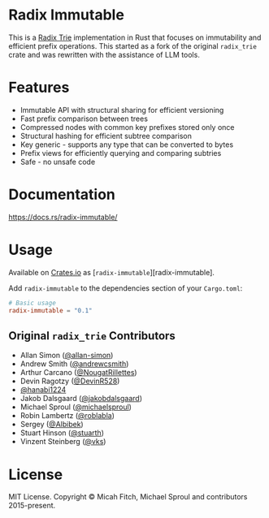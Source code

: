 Radix Immutable
====

This is a [Radix Trie][radix-wiki] implementation in Rust that focuses on immutability and efficient prefix operations. This started as a fork of the original `radix_trie` crate and was rewritten with the assistance of LLM tools.

# Features

* Immutable API with structural sharing for efficient versioning
* Fast prefix comparison between trees
* Compressed nodes with common key prefixes stored only once
* Structural hashing for efficient subtree comparison
* Key generic - supports any type that can be converted to bytes
* Prefix views for efficiently querying and comparing subtries
* Safe - no unsafe code

# Documentation

https://docs.rs/radix-immutable/

# Usage

Available on [Crates.io][] as [`radix-immutable`][radix-immutable].

Add `radix-immutable` to the dependencies section of your `Cargo.toml`:

```toml
# Basic usage
radix-immutable = "0.1"
```

## Original `radix_trie` Contributors

* Allan Simon ([@allan-simon](https://github.com/allan-simon))
* Andrew Smith ([@andrewcsmith](https://github.com/andrewcsmith))
* Arthur Carcano ([@NougatRillettes](https://github.com/NougatRillettes))
* Devin Ragotzy ([@DevinR528](https://github.com/DevinR528))
* [@hanabi1224](https://github.com/hanabi1224)
* Jakob Dalsgaard ([@jakobdalsgaard](https://github.com/jakobdalsgaard))
* Michael Sproul ([@michaelsproul](https://github.com/michaelsproul))
* Robin Lambertz ([@roblabla](https://github.com/roblabla))
* Sergey ([@Albibek](https://github.com/Albibek))
* Stuart Hinson ([@stuarth](https://github.com/stuarth))
* Vinzent Steinberg ([@vks](https://github.com/vks))

# License

MIT License. Copyright © Micah Fitch, Michael Sproul and contributors 2015-present.

[radix-wiki]: http://en.wikipedia.org/wiki/Radix_tree
[seq-trie]: https://github.com/michaelsproul/rust_sequence_trie
[radix-paper]: https://michaelsproul.github.io/rust_radix_paper/
[crates.io]: https://crates.io/
[radix-crate]: https://crates.io/crates/radix-immutable
